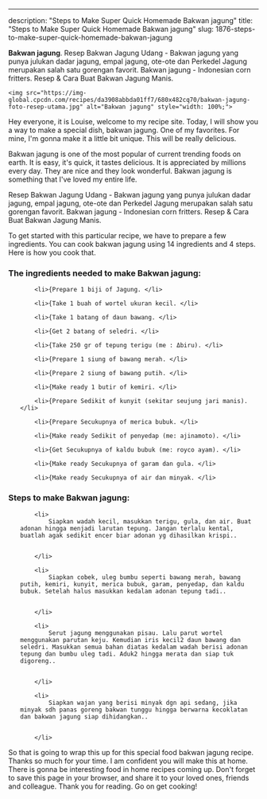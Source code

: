---
description: "Steps to Make Super Quick Homemade Bakwan jagung"
title: "Steps to Make Super Quick Homemade Bakwan jagung"
slug: 1876-steps-to-make-super-quick-homemade-bakwan-jagung

<p>
	<strong>Bakwan jagung</strong>. 
	Resep Bakwan Jagung Udang - Bakwan jagung yang punya julukan dadar jagung, empal jagung, ote-ote dan Perkedel Jagung merupakan salah satu gorengan favorit. Bakwan jagung - Indonesian corn fritters. Resep &amp; Cara Buat Bakwan Jagung Manis.
</p>
<p>
	
	<img src="https://img-global.cpcdn.com/recipes/da3908abbda01ff7/680x482cq70/bakwan-jagung-foto-resep-utama.jpg" alt="Bakwan jagung" style="width: 100%;">
	
	
</p>
<p>
	Hey everyone, it is Louise, welcome to my recipe site. Today, I will show you a way to make a special dish, bakwan jagung. One of my favorites. For mine, I'm gonna make it a little bit unique. This will be really delicious.
</p>
	
<p>
	Bakwan jagung is one of the most popular of current trending foods on earth. It is easy, it's quick, it tastes delicious. It is appreciated by millions every day. They are nice and they look wonderful. Bakwan jagung is something that I've loved my entire life.
</p>
<p>
	Resep Bakwan Jagung Udang - Bakwan jagung yang punya julukan dadar jagung, empal jagung, ote-ote dan Perkedel Jagung merupakan salah satu gorengan favorit. Bakwan jagung - Indonesian corn fritters. Resep &amp; Cara Buat Bakwan Jagung Manis.
</p>

<p>
To get started with this particular recipe, we have to prepare a few ingredients. You can cook bakwan jagung using 14 ingredients and 4 steps. Here is how you cook that.
</p>

<h3>The ingredients needed to make Bakwan jagung:</h3>

<ol>
	
		<li>{Prepare 1 biji of Jagung. </li>
	
		<li>{Take 1 buah of wortel ukuran kecil. </li>
	
		<li>{Take 1 batang of daun bawang. </li>
	
		<li>{Get 2 batang of seledri. </li>
	
		<li>{Take 250 gr of tepung terigu (me : Δbiru). </li>
	
		<li>{Prepare 1 siung of bawang merah. </li>
	
		<li>{Prepare 2 siung of bawang putih. </li>
	
		<li>{Make ready 1 butir of kemiri. </li>
	
		<li>{Prepare Sedikit of kunyit (sekitar seujung jari manis). </li>
	
		<li>{Prepare Secukupnya of merica bubuk. </li>
	
		<li>{Make ready Sedikit of penyedap (me: ajinamoto). </li>
	
		<li>{Get Secukupnya of kaldu bubuk (me: royco ayam). </li>
	
		<li>{Make ready Secukupnya of garam dan gula. </li>
	
		<li>{Make ready Secukupnya of air dan minyak. </li>
	
</ol>
<p>
	
</p>

<h3>Steps to make Bakwan jagung:</h3>

<ol>
	
		<li>
			Siapkan wadah kecil, masukkan terigu, gula, dan air. Buat adonan hingga menjadi larutan tepung. Jangan terlalu kental, buatlah agak sedikit encer biar adonan yg dihasilkan krispi..
			
			
		</li>
	
		<li>
			Siapkan cobek, uleg bumbu seperti bawang merah, bawang putih, kemiri, kunyit, merica bubuk, garam, penyedap, dan kaldu bubuk. Setelah halus masukkan kedalam adonan tepung tadi..
			
			
		</li>
	
		<li>
			Serut jagung menggunakan pisau. Lalu parut wortel menggunakan parutan keju. Kemudian iris kecil2 daun bawang dan seledri. Masukkan semua bahan diatas kedalam wadah berisi adonan tepung dan bumbu uleg tadi. Aduk2 hingga merata dan siap tuk digoreng..
			
			
		</li>
	
		<li>
			Siapkan wajan yang berisi minyak dgn api sedang, jika minyak sdh panas goreng bakwan tunggu hingga berwarna kecoklatan dan bakwan jagung siap dihidangkan..
			
			
		</li>
	
</ol>

<p>
	
</p>

<p>
	So that is going to wrap this up for this special food bakwan jagung recipe. Thanks so much for your time. I am confident you will make this at home. There is gonna be interesting food in home recipes coming up. Don't forget to save this page in your browser, and share it to your loved ones, friends and colleague. Thank you for reading. Go on get cooking!
</p>
